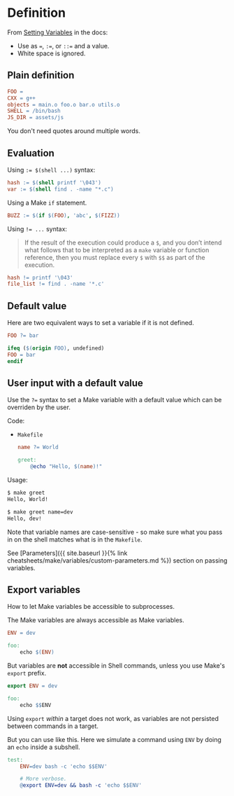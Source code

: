 # Definition

From [Setting Variables](https://www.gnu.org/software/make/manual/html_node/Setting.html) in the docs:

- Use as `=`, `:=`, or `::=` and a value.
- White space is ignored.


## Plain definition

```mk
FOO =
CXX = g++
objects = main.o foo.o bar.o utils.o
SHELL = /bin/bash
JS_DIR = assets/js
```

You don't need quotes around multiple words.



## Evaluation

Using `:= $(shell ...)` syntax:

```mk
hash := $(shell printf '\043')
var := $(shell find . -name "*.c")
```

Using a Make `if` statement.

```mk
BUZZ := $(if $(FOO), 'abc', $(FIZZ))
```

Using `!= ...` syntax:

> If the result of the execution could produce a `$`, and you don’t intend what follows that to be interpreted as a `make` variable or function reference, then you must replace every `$` with `$$` as part of the execution.

```mk
hash != printf '\043'
file_list != find . -name '*.c'
```


## Default value

Here are two equivalent ways to set a variable if it is not defined.

```mk
FOO ?= bar
```

```mk
ifeq ($(origin FOO), undefined)
FOO = bar
endif
```


## User input with a default value

Use the `?=` syntax to set a Make variable with a default value which can be overriden by the user.

Code:

- `Makefile`
    ```mk
    name ?= World

    greet:
        @echo "Hello, $(name)!"
    ```

Usage:

```sh
$ make greet
Hello, World!

$ make greet name=dev
Hello, dev!
```

Note that variable names are case-sensitive - so make sure what you pass in on the shell matches what is in the `Makefile`.

See [Parameters]({{ site.baseurl }}{% link cheatsheets/make/variables/custom-parameters.md %}) section on passing variables.


## Export variables

How to let Make variables be accessible to subprocesses.

The Make variables are always accessible as Make variables.

```mk
ENV = dev

foo:
    echo $(ENV)
```

But variables are **not** accessible in Shell commands, unless you use Make's `export` prefix.

```mk
export ENV = dev

foo:
    echo $$ENV
```

Using `export` _within_ a target does not work, as variables are not persisted between commands in a target.

But you can use like this. Here we simulate a command using `ENV` by doing an `echo` inside a subshell.

```mk
test:
	ENV=dev bash -c 'echo $$ENV'

    # More verbose.
	@export ENV=dev && bash -c 'echo $$ENV'
```

